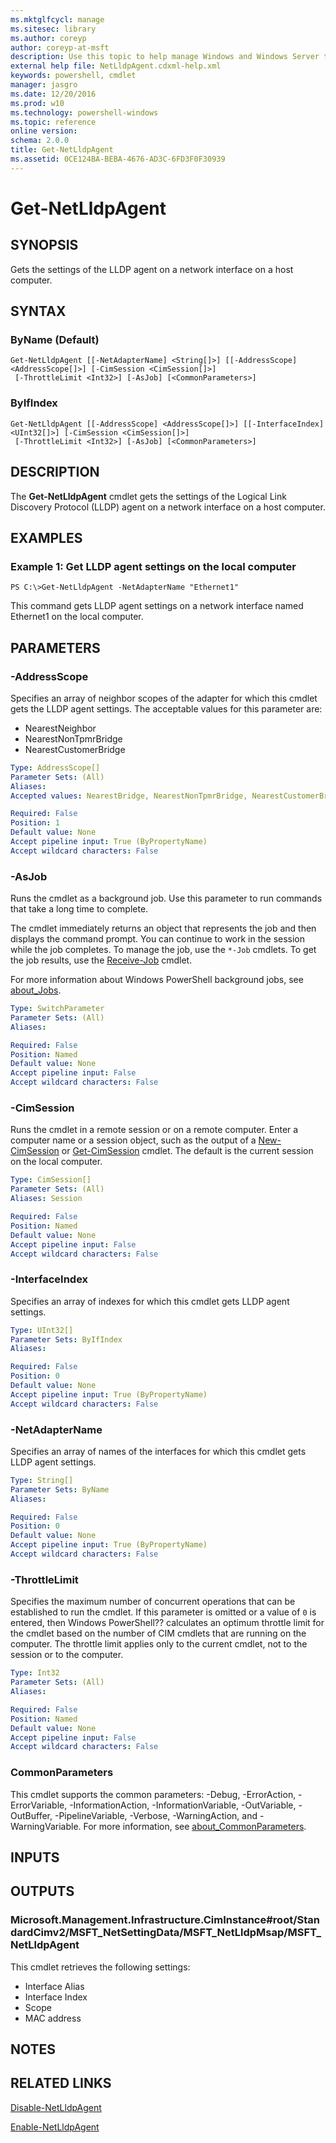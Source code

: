 ```yaml
---
ms.mktglfcycl: manage
ms.sitesec: library
ms.author: coreyp
author: coreyp-at-msft
description: Use this topic to help manage Windows and Windows Server technologies with Windows PowerShell.
external help file: NetLldpAgent.cdxml-help.xml
keywords: powershell, cmdlet
manager: jasgro
ms.date: 12/20/2016
ms.prod: w10
ms.technology: powershell-windows
ms.topic: reference
online version: 
schema: 2.0.0
title: Get-NetLldpAgent
ms.assetid: 0CE124BA-BEBA-4676-AD3C-6FD3F0F30939
---
```


# Get-NetLldpAgent

## SYNOPSIS
Gets the settings of the LLDP agent on a network interface on a host computer.

## SYNTAX

### ByName (Default)
```
Get-NetLldpAgent [[-NetAdapterName] <String[]>] [[-AddressScope] <AddressScope[]>] [-CimSession <CimSession[]>]
 [-ThrottleLimit <Int32>] [-AsJob] [<CommonParameters>]
```

### ByIfIndex
```
Get-NetLldpAgent [[-AddressScope] <AddressScope[]>] [[-InterfaceIndex] <UInt32[]>] [-CimSession <CimSession[]>]
 [-ThrottleLimit <Int32>] [-AsJob] [<CommonParameters>]
```

## DESCRIPTION
The **Get-NetLldpAgent** cmdlet gets the settings of the Logical Link Discovery Protocol (LLDP) agent on a network interface on a host computer.

## EXAMPLES

### Example 1: Get LLDP agent settings on the local computer
```
PS C:\>Get-NetLldpAgent -NetAdapterName "Ethernet1"
```

This command gets LLDP agent settings on a network interface named Ethernet1 on the local computer.

## PARAMETERS

### -AddressScope
Specifies an array of neighbor scopes of the adapter for which this cmdlet gets the LLDP agent settings.
The acceptable values for this parameter are:

- NearestNeighbor 
- NearestNonTpmrBridge 
- NearestCustomerBridge

```yaml
Type: AddressScope[]
Parameter Sets: (All)
Aliases: 
Accepted values: NearestBridge, NearestNonTpmrBridge, NearestCustomerBridge

Required: False
Position: 1
Default value: None
Accept pipeline input: True (ByPropertyName)
Accept wildcard characters: False
```

### -AsJob
Runs the cmdlet as a background job. Use this parameter to run commands that take a long time to complete. 

The cmdlet immediately returns an object that represents the job and then displays the command prompt. 
You can continue to work in the session while the job completes. 
To manage the job, use the `*-Job` cmdlets. 
To get the job results, use the [Receive-Job](http://go.microsoft.com/fwlink/?LinkID=113372) cmdlet. 

For more information about Windows PowerShell background jobs, see [about_Jobs](http://go.microsoft.com/fwlink/?LinkID=113251).

```yaml
Type: SwitchParameter
Parameter Sets: (All)
Aliases: 

Required: False
Position: Named
Default value: None
Accept pipeline input: False
Accept wildcard characters: False
```

### -CimSession
Runs the cmdlet in a remote session or on a remote computer.
Enter a computer name or a session object, such as the output of a [New-CimSession](http://go.microsoft.com/fwlink/p/?LinkId=227967) or [Get-CimSession](http://go.microsoft.com/fwlink/p/?LinkId=227966) cmdlet.
The default is the current session on the local computer.

```yaml
Type: CimSession[]
Parameter Sets: (All)
Aliases: Session

Required: False
Position: Named
Default value: None
Accept pipeline input: False
Accept wildcard characters: False
```

### -InterfaceIndex
Specifies an array of indexes for which this cmdlet gets LLDP agent settings.

```yaml
Type: UInt32[]
Parameter Sets: ByIfIndex
Aliases: 

Required: False
Position: 0
Default value: None
Accept pipeline input: True (ByPropertyName)
Accept wildcard characters: False
```

### -NetAdapterName
Specifies an array of names of the interfaces for which this cmdlet gets LLDP agent settings.

```yaml
Type: String[]
Parameter Sets: ByName
Aliases: 

Required: False
Position: 0
Default value: None
Accept pipeline input: True (ByPropertyName)
Accept wildcard characters: False
```

### -ThrottleLimit
Specifies the maximum number of concurrent operations that can be established to run the cmdlet.
If this parameter is omitted or a value of `0` is entered, then Windows PowerShell?? calculates an optimum throttle limit for the cmdlet based on the number of CIM cmdlets that are running on the computer.
The throttle limit applies only to the current cmdlet, not to the session or to the computer.

```yaml
Type: Int32
Parameter Sets: (All)
Aliases: 

Required: False
Position: Named
Default value: None
Accept pipeline input: False
Accept wildcard characters: False
```

### CommonParameters
This cmdlet supports the common parameters: -Debug, -ErrorAction, -ErrorVariable, -InformationAction, -InformationVariable, -OutVariable, -OutBuffer, -PipelineVariable, -Verbose, -WarningAction, and -WarningVariable. For more information, see [about_CommonParameters](http://go.microsoft.com/fwlink/?LinkID=113216).

## INPUTS

## OUTPUTS

### Microsoft.Management.Infrastructure.CimInstance#root/StandardCimv2/MSFT_NetSettingData/MSFT_NetLldpMsap/MSFT_NetLldpAgent
This cmdlet retrieves the following settings: 

- Interface Alias
- Interface Index
- Scope
- MAC address

## NOTES

## RELATED LINKS

[Disable-NetLldpAgent](./disable-netlldpagent.md)

[Enable-NetLldpAgent](./enable-netlldpagent.md)


